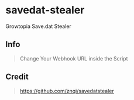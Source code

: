 # savedat-stealer
Growtopia Save.dat Stealer

## Info
> Change Your Webhook URL inside the Script

## Credit
> https://github.com/znqi/savedatstealer
